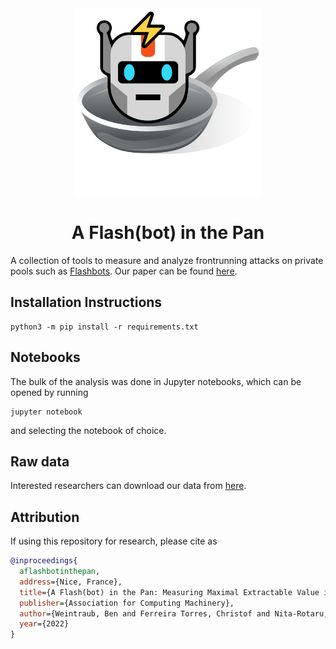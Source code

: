 <div align="center">
  <img src="logo.png" alt="drawing" width="300"/>
</div>

<h1 align="center">A Flash(bot) in the Pan</h1>

A collection of tools to measure and analyze frontrunning attacks on private pools such as [Flashbots](https://docs.flashbots.net). Our paper can be found [here](https://arxiv.org/ftp/arxiv/papers/2206/2206.04185.pdf).

## Installation Instructions

``` shell
python3 -m pip install -r requirements.txt
```

## Notebooks
The bulk of the analysis was done in Jupyter notebooks, which can be opened by
running

``` shell
jupyter notebook
```
and selecting the notebook of choice.

## Raw data
Interested researchers can download our data from [here](https://drive.google.com/drive/folders/16fAYXjlt0DqvrUDyYEM8hi24tDcR750i?usp=sharing).

## Attribution
If using this repository for research, please cite as

``` bibtex
@inproceedings{
  aflashbotinthepan, 
  address={Nice, France}, 
  title={A Flash(bot) in the Pan: Measuring Maximal Extractable Value in Private Pools}, 
  publisher={Association for Computing Machinery}, 
  author={Weintraub, Ben and Ferreira Torres, Christof and Nita-Rotaru, Cristina and State, Radu}, 
  year={2022} 
}
```
